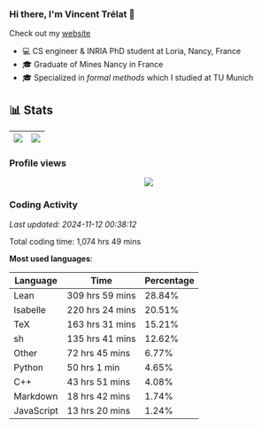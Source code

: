 ### Hi there, I'm Vincent Trélat 👋

Check out my [website](https://vtrelat.github.io)

-   💻 CS engineer & INRIA PhD student at Loria, Nancy, France
-   🎓 Graduate of Mines Nancy in France
-   🎓 Specialized in _formal methods_ which I studied at TU Munich

## 📊 **Stats**

| <img align="center" src="https://readme-stats.clckblog.space/api?username=VTrelat&show_icons=true&include_all_commits=true&theme=tokyonight&hide_border=true" /> | <img align="center" src="https://readme-stats.clckblog.space/api/top-langs/?username=VTrelat&layout=compact&theme=tokyonight&hide_border=true" /> |
| ---------------------------------------------------------------------------------------------------------------------------------------------------------------- | ------------------------------------------------------------------------------------------------------------------------------------------------- |

### Profile views

<p align="center">
 <img src="https://profile-counter.glitch.me/VTrelat/count.svg" />
</p>

<!--automations-->
### Coding Activity
_Last updated: 2024-11-12 00:38:12_

Total coding time: 1,074 hrs 49 mins

**Most used languages**:

| Language | Time | Percentage |
| ------------- | ------------- | ------------- |
| Lean | 309 hrs 59 mins | 28.84% |
| Isabelle | 220 hrs 24 mins | 20.51% |
| TeX | 163 hrs 31 mins | 15.21% |
| sh | 135 hrs 41 mins | 12.62% |
| Other | 72 hrs 45 mins | 6.77% |
| Python | 50 hrs 1 min | 4.65% |
| C++ | 43 hrs 51 mins | 4.08% |
| Markdown | 18 hrs 42 mins | 1.74% |
| JavaScript | 13 hrs 20 mins | 1.24% |

